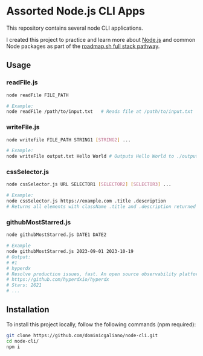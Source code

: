 # Assorted Node.js CLI Apps

This repository contains several node CLI applications.

I created this project to practice and learn more about [Node.js](https://nodejs.org/en) and common Node packages as part of the [roadmap.sh full stack pathway](https://roadmap.sh/full-stack).

## Usage

### readFile.js

```sh
node readFile FILE_PATH

# Example:
node readFile /path/to/input.txt   # Reads file at /path/to/input.txt
```

### writeFile.js

```sh
node writefile FILE_PATH STRING1 [STRING2] ...

# Example:
node writeFile output.txt Hello World # Outputs Hello World to ./output.txt

```

### cssSelector.js

```sh
node cssSelector.js URL SELECTOR1 [SELECTOR2] [SELECTOR3] ...

# Example:
node cssSelector.js https://example.com .title .description
# Returns all elements with className .title and .description returned by http://example.com
```

### githubMostStarred.js

```sh
node githubMostStarred.js DATE1 DATE2

# Example
node githubMostStarred.js 2023-09-01 2023-10-19
# Output:
# #1
# hyperdx
# Resolve production issues, fast. An open source observability platform unifying session replays, logs, metrics, traces and errors.
# https://github.com/hyperdxio/hyperdx
# Stars: 2621
# ...
```

## Installation

To install this project locally, follow the following commands (npm required):

```sh
git clone https://github.com/dominicgaliano/node-cli.git
cd node-cli/
npm i
```
